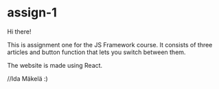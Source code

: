 # assign-1

Hi there!

This is assignment one for the JS Framework course. It consists of three articles and button function that lets you switch between them.

The website is made using React. 

//Ida Mäkelä :) 

